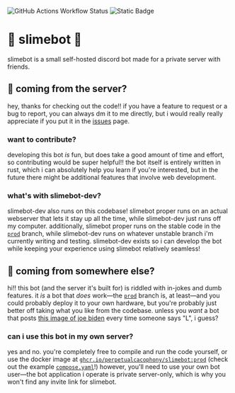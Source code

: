 ![GitHub Actions Workflow Status](https://img.shields.io/github/actions/workflow/status/perpetualcacophony/slimebot/docker-publish.yml) ![Static Badge](https://img.shields.io/badge/rust-1.75.0-f74c00?logo=rust&link=https%3A%2F%2Fblog.rust-lang.org%2F2023%2F12%2F28%2FRust-1.75.0.html)

# 🌸 slimebot 🌸
slimebot is a small self-hosted discord bot made for a private server with friends.

## 🐞 coming from the server?
hey, thanks for checking out the code!! if you have a feature to request or a bug to report, you can always dm it to me directly, but i would really really appreciate if you put it in the [issues](https://github.com/perpetualcacophony/slimebot/issues) page.

### want to contribute?
developing this bot *is* fun, but does take a good amount of time and effort, so contributing would be super helpful!! the bot itself is entirely written in rust, which i can absolutely help you learn if you're interested, but in the future there might be additional features that involve web development.

### what's with slimebot-dev?
slimebot-dev also runs on this codebase! slimebot proper runs on an actual webserver that lets it stay up all the time, while slimebot-dev just runs off my computer. additionally, slimebot proper runs on the stable code in the [`prod`](https://github.com/perpetualcacophony/slimebot/tree/prod) branch, while slimebot-dev runs on whatever unstable branch i'm currently writing and testing. slimebot-dev exists so i can develop the bot while keeping your experience using slimebot relatively seamless!

## 🐞 coming from somewhere else?
hi!! this bot (and the server it's built for) is riddled with in-jokes and dumb features. it *is* a bot that *does* work—the [`prod`](https://github.com/perpetualcacophony/slimebot/tree/prod) branch is, at least—and you could probably deploy it to your own hardware, but you're probably just better off taking what you like from the codebase. unless you *want* a bot that posts [this image of joe biden](https://files.catbox.moe/v7itt0.webp) every time someone says "L", i guess?

### can i use this bot in my own server?
yes and no. you're completely free to compile and run the code yourself, or use the docker image at [`ghcr.io/perpetualcacophony/slimebot:prod`](https://ghcr.io/perpetualcacophony/slimebot) (check out the example [`compose.yaml`](example-compose.yaml)!) however, you'll need to use your own bot user—the bot application i operate is private server-only, which is why you won't find any invite link for slimebot.
